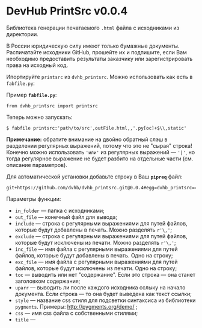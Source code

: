 # DevHub PrintSrc v0.0.4

Библиотека генерации печатаемого `.html` файла с исходниками из директории.

В России юридическую силу имеют только бумажные документы.
Распичатайте исходники GitHub, прошейте их и подпишите, если Вам необходимо предоставить результаты заказчику
или зарегистрировать права на исходный код.

Ипортируйте `printsrc` из `dvhb_printsrc`. Можно использовать как есть в `fabfile.py`:

Пример **`fabfile.py`**:

    from dvhb_printsrc import printsrc

Теперь можно запускать:

    $ fabfile printsrc:'path/to/src',outFile.html,,'.py[oc]+$\\,static'

**Примечание:** обратите внимание на двойно обратный слэш в разделении регулярных выражений, потому что это не "сырая" строка! Конечно можно использовать `'или'` из регулярных выражений — `'|'`, но тогда регулярное выражение не будет разбито
на отдельные части (см. описание параметров).

Для автоматической установки добавьте строку в Ваш **`pipreq`** файл:

    git+https://github.com/dvhb/dvhb_printsrc.git@0.0.4#egg=dvhb_printsrc==0.0.4

Параметры функции:

* `in_folder` — папка с исходниками;
* `out_file` — конечный файл для вывода;
* `include` — строка с регулярными выражениями для путей файлов, которые будут добавлены в печать. Можно разделять `r'\,'`;
* `exclude` — строка с регулярными выражениями для путей файлов, которые будут исключены из печати. Можно разделять `r'\,'`;
* `inc_file` — имя файла с регулярными выражениями для путей файлов, которые будут добавлены в печать. Одно на строку;
* `exc_file` — имя файла с регулярными выражениями для путей файлов, которые будут исключены из печати. Одно на строку;
* `toc` — выводить или нет "содержание". Если это строка — она станет заголовком содержания;
* `uparr` — выводить ли после каждого исходника сслыку на начало документа. Если строка — то она будет выведена как
текст ссылки;
* `style` — название css стиля для подсветки синтаксиса из библиотеки `pygments`. Примеры: http://pygments.org/demo/ ;
* `css` — имя css файла с собственными стилями;
* `title` — <title> итогового html файла;
* `verbose` — выводить текущее действие в stdout;
* `binary_ext` — список расширений бинарных файлов (всегда исключаются).

Алгоритм:

Расширение `.html` автоматически добавляется к результирующему файлу.

Регулярные выражения включения и исключение из полученные из строк и из файлов объединяются.

Список с расширениями бинарных файлов всегда добавляется к списку исклчюений.

Сосбвтенные стили добваляются после стилей из `pygments`. Чтобы исключит `pygments` установите `styles` в логическую `ложь`.

На старте все файлы исключены.

Сначала файл проверяется на включение. Если список решулярных выражений для включения пуст — все файлы включаются. Первое совпадение делает файл включённым.

Затем включённый файл проверяется на исключение. Если список регулярных выражений на исключение пуст — вслючённый файл остаётся включённым. Первое совпадение делает файл исключённым и функция проверяет следующий файл.

Если файл включён — функция пытается найти лексер для файла по его имени. Если лексер найден - содержимое файла обрабатывается им и добавляется в результирующий .html файл. Если лексер не найден — функция пытается закодировать содержимое файла в `UTF-8`. В случае удачи — он заключается в блоки `<div class="highlight"><pre>\n{0}\n</pre></div>` и добавляется в результирующий .html файл.
